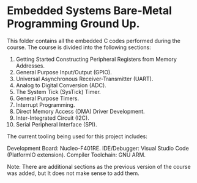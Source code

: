 # Embedded Systems Bare-Metal Programming Ground Up.

This folder contains all the embedded C codes performed during the course. The course is divided into the following sections:
1. Getting Started Constructing Peripheral Registers from Memory Addresses.
2. General Purpose Input/Output (GPIO).
3. Universal Asynchronous Receiver-Transmitter (UART).
4. Analog to Digital Conversion (ADC).
5. The System Tick (SysTick) Timer.
6. General Purpose Timers.
7. Interrupt Programming.
8. Direct Memory Access (DMA) Driver Development.
9. Inter-Integrated Circuit (I2C).
10. Serial Peripheral Interface (SPI).

The current tooling being used for this project includes:

Development Board: Nucleo-F401RE.
IDE/Debugger: Visual Studio Code (PlatformIO extension).
Compiler Toolchain: GNU ARM.

Note: There are additional sections as the previous version of the course was added, but It does not make sense to add them.
